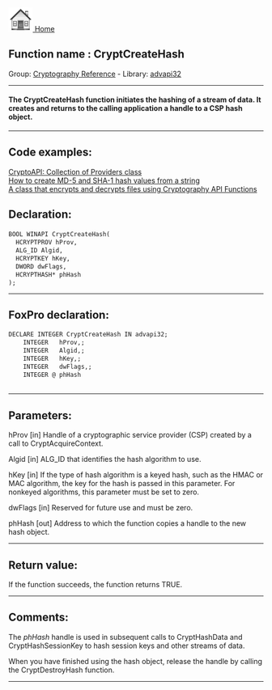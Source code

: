 [<img src="../../images/home.png"> Home ](https://github.com/VFPX/Win32API)  

## Function name : CryptCreateHash
Group: [Cryptography Reference](../../functions_group.md#Cryptography_Reference)  -  Library: [advapi32](../../libraries.md#advapi32)  
***  


#### The CryptCreateHash function initiates the hashing of a stream of data. It creates and returns to the calling application a handle to a CSP hash object.
***  


## Code examples:
[CryptoAPI: Collection of Providers class](../../samples/sample_463.md)  
[How to create MD-5 and SHA-1 hash values from a string](../../samples/sample_483.md)  
[A class that encrypts and decrypts files using Cryptography API Functions](../../samples/sample_511.md)  

## Declaration:
```foxpro  
BOOL WINAPI CryptCreateHash(
  HCRYPTPROV hProv,
  ALG_ID Algid,
  HCRYPTKEY hKey,
  DWORD dwFlags,
  HCRYPTHASH* phHash
);  
```  
***  


## FoxPro declaration:
```foxpro  
DECLARE INTEGER CryptCreateHash IN advapi32;
	INTEGER   hProv,;
	INTEGER   Algid,;
	INTEGER   hKey,;
	INTEGER   dwFlags,;
	INTEGER @ phHash
  
```  
***  


## Parameters:
hProv 
[in] Handle of a cryptographic service provider (CSP) created by a call to CryptAcquireContext. 

Algid 
[in] ALG_ID that identifies the hash algorithm to use. 

hKey 
[in] If the type of hash algorithm is a keyed hash, such as the HMAC or MAC algorithm, the key for the hash is passed in this parameter. For nonkeyed algorithms, this parameter must be set to zero.

dwFlags 
[in] Reserved for future use and must be zero. 

phHash 
[out] Address to which the function copies a handle to the new hash object.   
***  


## Return value:
If the function succeeds, the function returns TRUE.  
***  


## Comments:
The <Em>phHash</Em> handle is used in subsequent calls to CryptHashData and CryptHashSessionKey to hash session keys and other streams of data.  
  
When you have finished using the hash object, release the handle by calling the CryptDestroyHash function.   
  
***  

